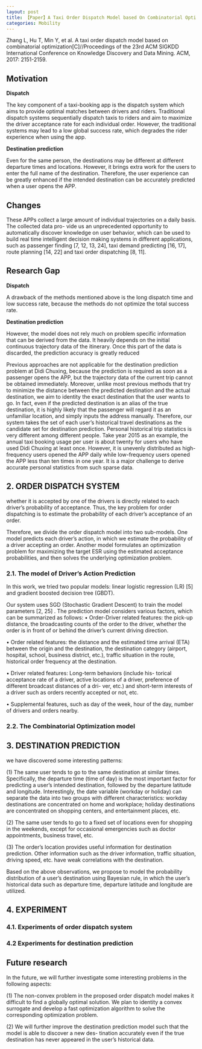 ```yaml
---
layout: post
title: 【Paper】A Taxi Order Dispatch Model based On Combinatorial Optimization
categories: Mobility
---
```


Zhang L, Hu T, Min Y, et al. A taxi order dispatch model based on combinatorial optimization[C]//Proceedings of the 23rd ACM SIGKDD International Conference on Knowledge Discovery and Data Mining. ACM, 2017: 2151-2159.

## Motivation

**Dispatch**

The key component of a taxi-booking app is the dispatch system which aims to provide optimal matches between drivers and riders. Traditional dispatch systems sequentially dispatch taxis to riders and aim to maximize the driver acceptance rate for each individual order. However, the traditional systems may lead to a low global success rate, which degrades the rider experience when using the app.

**Destination prediction**

Even for the same person, the destinations may be different at different departure times and locations. However, it brings extra work for the users to enter the full name of the destination. Therefore, the user experience can be greatly enhanced if the intended destination can be accurately predicted when a user opens the APP.

## Changes

These APPs collect a large amount of individual trajectories on a daily basis. The collected data pro- vide us an unprecedented opportunity to automatically discover knowledge on user behavior, which can be used to build real time intelligent decision making systems in different applications, such as passenger finding [7, 12, 13, 24], taxi demand predicting [16, 17], route planning [14, 22] and taxi order dispatching [8, 11].

## Research Gap

**Dispatch**

A drawback of the methods mentioned above is the long dispatch time and low success rate, because the methods do not optimize the total success rate.

**Destination prediction**

However, the model does not rely much on problem specific information that can be derived from the data. It heavily depends on the initial continuous trajectory data of the itinerary. Once this part of the data is discarded, the prediction accuracy is greatly reduced

Previous approaches are not applicable for the destination prediction problem at Didi Chuxing, because the prediction is required as soon as a passenger opens the APP, but the trajectory data of the current trip cannot be obtained immediately. Moreover, unlike most previous methods that try to minimize the distance between the predicted destination and the actual destination, we aim to identity the exact destination that the user wants to go. In fact, even if the predicted destination is an alias of the true destination, it is highly likely that the passenger will regard it as an unfamiliar location, and simply inputs the address manually. Therefore, our system takes the set of each user’s historical travel destinations as the candidate set for destination prediction. Personal historical trip statistics is very different among different people. Take year 2015 as an example, the annual taxi booking usage per user is about twenty for users who have used Didi Chuxing at least once. However, it is unevenly distributed as high-frequency users opened the APP daily while low-frequency users opened the APP less than ten times in one year. It is a major challenge to derive accurate personal statistics from such sparse data.

## 2. ORDER DISPATCH SYSTEM

whether it is accepted by one of the drivers is directly related to each driver’s probability of acceptance. Thus, the key problem for order dispatching is to estimate the probability of each driver’s acceptance of an order. 

Therefore, we divide the order dispatch model into two sub-models. One model predicts each driver’s action, in which we estimate the probability of a driver accepting an order. Another model formulates an optimization problem for maximizing the target ESR using the estimated acceptance probabilities, and then solves the underlying optimization problem.

### 2.1. The model of Driver’s Action Prediction

In this work, we tried two popular models: linear logistic regression (LR) [5] and gradient boosted decision tree (GBDT).

Our system uses SGD (Stochastic Gradient Descent) to train the model parameters [2, 25] . The prediction model considers various factors, which can be summarized as follows: • Order-Driver related features: the pick-up distance, the broadcasting counts of the order to the driver, whether the order is in front of or behind the driver’s current driving direction.

• Order related features: the distance and the estimated time arrival (ETA) between the origin and the destination, the destination category (airport, hospital, school, business district, etc.), traffic situation in the route, historical order frequency at the destination.

• Driver related features: Long-term behaviors (include his- torical acceptance rate of a driver, active locations of a driver, preference of different broadcast distances of a dri- ver, etc.) and short-term interests of a driver such as orders recently accepted or not, etc.

• Supplemental features, such as day of the week, hour of the day, number of drivers and orders nearby.

### 2.2. The Combinatorial Optimization model

## 3. DESTINATION PREDICTION

we have discovered some interesting patterns: 

(1) The same user tends to go to the same destination at similar times. Specifically, the departure time (time of day) is the most important factor for predicting a user’s intended destination, followed by the departure latitude and longitude. Interestingly, the date variable (workday or holiday) can separate the data into two groups with different characteristics: workday destinations are concentrated on home and workplace; holiday destinations are concentrated on shopping centers, and entertainment places, etc. 

(2) The same user tends to go to a fixed set of locations even for shopping in the weekends, except for occasional emergencies such as doctor appointments, business travel, etc. 

(3) The order’s location provides useful information for destination prediction. Other information such as the driver information, traffic situation, driving speed, etc. have weak correlations with the destination. 

Based on the above observations, we propose to model the probability distribution of a user’s destination using Bayesian rule, in which the user’s historical data such as departure time, departure latitude and longitude are utilized.

## 4. EXPERIMENT

### 4.1. Experiments of order dispatch system

### 4.2 Experiments for destination prediction


## Future research

In the future, we will further investigate some interesting problems in the following aspects: 

(1) The non-convex problem in the proposed order dispatch model makes it difficult to find a globally optimal solution. We plan to identity a convex surrogate and develop a fast optimization algorithm to solve the corresponding optimization problem. 

(2) We will further improve the destination prediction model such that the model is able to discover a new des- tination accurately even if the true destination has never appeared in the user’s historical data.